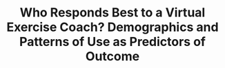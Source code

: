 ---
name: "Who Responds Best To A Virtual"
title: "Who Responds Best to a Virtual Exercise Coach? Demographics and Patterns of Use as Predictors of Outcome"
project: null
event: "Workshop on Interactive Systems in Healthcare (WISH)"
authors:
- name: "Zhang, Z."
- name: "Bickmore, T."
- name: "Silliman, R."
- name: "Paasche-Orlow, M."
year: 2013
resources: null
external_url: null
draft: false
---